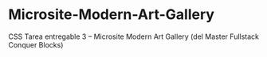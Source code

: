 # Microsite-Modern-Art-Gallery
CSS Tarea entregable 3 – Microsite Modern Art Gallery (del Master Fullstack Conquer Blocks)
